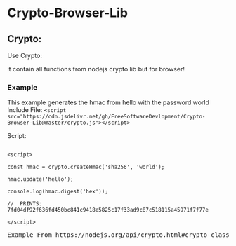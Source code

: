 # Crypto-Browser-Lib

## Crypto:
Use Crypto:

it contain all functions from nodejs crypto lib but for browser!

### Example

This example generates the hmac from hello with the password world
Include File:
`<script src="https://cdn.jsdelivr.net/gh/FreeSoftwareDevlopment/Crypto-Browser-Lib@master/crypto.js"></script>`

Script:
```

<script>

const hmac = crypto.createHmac('sha256', 'world');

hmac.update('hello');

console.log(hmac.digest('hex'));

//  PRINTS:  7fd04df92f636fd450bc841c9418e5825c17f33ad9c87c518115a45971f7f77e

</script>

```

<pre>Example From https://nodejs.org/api/crypto.html#crypto_class_hmac</pre>
